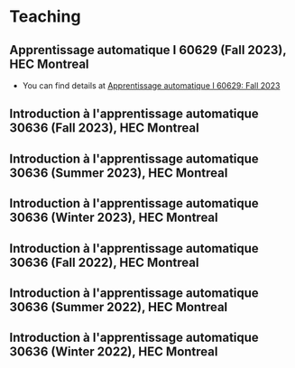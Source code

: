 # Teaching
## Apprentissage automatique I 60629 (Fall 2023), HEC Montreal
+ You can find details at [Apprentissage automatique I 60629: Fall 2023](60629_A2023.md)

## Introduction à l'apprentissage automatique 30636 (Fall 2023), HEC Montreal

## Introduction à l'apprentissage automatique 30636 (Summer 2023), HEC Montreal

## Introduction à l'apprentissage automatique 30636 (Winter 2023), HEC Montreal

## Introduction à l'apprentissage automatique 30636 (Fall 2022), HEC Montreal

## Introduction à l'apprentissage automatique 30636 (Summer 2022), HEC Montreal

## Introduction à l'apprentissage automatique 30636 (Winter 2022), HEC Montreal